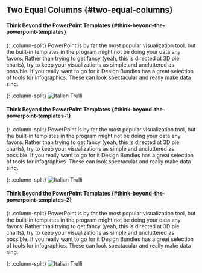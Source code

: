 Two Equal Columns {#two-equal-columns}
-----------------

#### Think Beyond the PowerPoint Templates {#think-beyond-the-powerpoint-templates}

{: .column-split}
PowerPoint is by far the most popular visualization tool, but the
built-in templates in the program might not be doing your data any
favors. Rather than trying to get fancy (yeah, this is directed at 3D
pie charts), try to keep your visualizations as simple and uncluttered
as possible. If you really want to go for it Design Bundles has a great
selection of tools for infographics. These can look spectacular and
really make data sing.

{: .column-split}
![Italian Trulli]


#### Think Beyond the PowerPoint Templates {#think-beyond-the-powerpoint-templates-1}

{: .column-split}
PowerPoint is by far the most popular visualization tool, but the
built-in templates in the program might not be doing your data any
favors. Rather than trying to get fancy (yeah, this is directed at 3D
pie charts), try to keep your visualizations as simple and uncluttered
as possible. If you really want to go for it Design Bundles has a great
selection of tools for infographics. These can look spectacular and
really make data sing.

{: .column-split}
![Italian Trulli]

#### Think Beyond the PowerPoint Templates {#think-beyond-the-powerpoint-templates-2}

{: .column-split}
PowerPoint is by far the most popular visualization tool, but the
built-in templates in the program might not be doing your data any
favors. Rather than trying to get fancy (yeah, this is directed at 3D
pie charts), try to keep your visualizations as simple and uncluttered
as possible. If you really want to go for it Design Bundles has a great
selection of tools for infographics. These can look spectacular and
really make data sing.

{: .column-split}
![Italian Trulli]



  [Italian Trulli]: https://mehta-gaurav.github.io/images/Oldfaithful3.png
